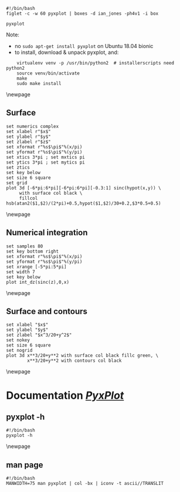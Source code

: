 ```{.shebang im_out="stdout"}
#!/bin/bash
figlet -c -w 60 pyxplot | boxes -d ian_jones -ph4v1 -i box
```

```imagine
pyxplot
````


Note:

- no `sudo apt-get install pyxplot` on Ubuntu 18.04 bionic
- to install, download & unpack pyxplot, and:

```
    virtualenv venv -p /usr/bin/python2  # installerscripts need python2
    source venv/bin/activate
    make
    sudo make install
```

\newpage

## Surface

```pyxplot
set numerics complex
set xlabel r"$x$"
set ylabel r"$y$"
set zlabel r"$z$"
set xformat r"%s$\pi$"%(x/pi)
set yformat r"%s$\pi$"%(y/pi)
set xtics 3*pi ; set mxtics pi
set ytics 3*pi ; set mytics pi
set ztics
set key below
set size 6 square
set grid
plot 3d [-6*pi:6*pi][-6*pi:6*pi][-0.3:1] sinc(hypot(x,y)) \
     with surface col black \
     fillcol hsb(atan2($1,$2)/(2*pi)+0.5,hypot($1,$2)/30+0.2,$3*0.5+0.5)
```

\newpage

## Numerical integration

```pyxplot
set samples 80
set key bottom right
set xformat r"%s$\pi$"%(x/pi)
set yformat r"%s$\pi$"%(y/pi)
set xrange [-5*pi:5*pi]
set width 7
set key below
plot int_dz(sinc(z),0,x)
```

\newpage

## Surface and contours

```pyxplot
set xlabel "$x$"
set ylabel "$y$"
set zlabel "$x^3/20+y^2$"
set nokey
set size 6 square
set nogrid
plot 3d x**3/20+y**2 with surface col black fillc green, \
        x**3/20+y**2 with contours col black
```

\newpage

# Documentation [*PyxPlot*](http://pyxplot.org.uk)

## pyxplot -h

```{.shebang im_out="stdout"}
#!/bin/bash
pyxplot -h
```

\newpage

## man page

```{.shebang im_out="stdout"}
#!/bin/bash
MANWIDTH=75 man pyxplot | col -bx | iconv -t ascii//TRANSLIT
```
